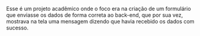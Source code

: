 Esse é um projeto acadêmico onde o foco era na criação de um formulário que enviasse os dados de forma correta ao back-end, que por sua vez, mostrava na tela uma mensagem dizendo que havia recebido os dados com sucesso.
